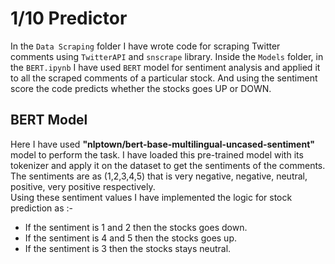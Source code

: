 # 1/10 Predictor
In the `Data Scraping` folder I have wrote code for scraping Twitter comments using `TwitterAPI` and `snscrape` library. Inside the `Models` folder, in the `BERT.ipynb` I have used `BERT` model for sentiment analysis and applied it to all the scraped comments of a particular stock. And using the sentiment score the code predicts whether the stocks goes UP or DOWN. 
## BERT Model
Here I have used **"nlptown/bert-base-multilingual-uncased-sentiment"** model to perform the task. I have loaded this pre-trained model with its tokenizer and apply it on the dataset to get the sentiments of the comments.</br>
The sentiments are as (1,2,3,4,5) that is very negative, negative, neutral, positive, very positive respectively. </br>
Using these sentiment values I have implemented the logic for stock prediction as :-
* If the sentiment is 1 and 2 then the stocks goes down.
* If the sentiment is 4 and 5 then the stocks goes up.
* If the sentiment is 3 then the stocks stays neutral.
